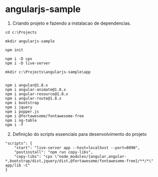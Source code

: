 # angularjs-sample



1. Criando projeto e fazendo a instalacao de dependencias.

```
cd c:\Projects

mkdir angularjs-sample

npm init

npm i -D cpx
npm i -D live-server

mkdir c:\Projects\angularjs-sample\app


npm i angular@1.8.x
npm i angular-animate@1.8.x
npm i angular-resource@1.8.x
npm i angular-route@1.8.x
npm i bootstrap
npm i jquery
npm i popper.js
npm i @fortawesome/fontawesome-free
npm i ng-table
npm i -f

```

2. Definição do scripts essenciais para desenvolvimento do projeto 

```
"scripts": {
	"start": "live-server app --host=localhost --port=8090",
	"postinstall": "npm run copy-libs",
	"copy-libs": "cpx \"node_modules/{angular,angular-*,bootstrap/dist,jquery/dist,@fortawesome/fontawesome-free}/**/*\" app/lib -C"
}
```